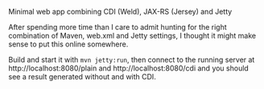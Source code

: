 Minimal web app combining CDI (Weld), JAX-RS (Jersey) and Jetty

After spending more time than I care to admit hunting for the right
combination of Maven, web.xml and Jetty settings, I thought it might
make sense to put this online somewhere.

Build and start it with `mvn jetty:run`, then connect to the running
server at http://localhost:8080/plain and http://localhost:8080/cdi and
you should see a result generated without and with CDI.

